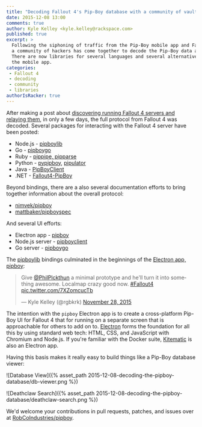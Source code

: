 ```yaml
---
title: "Decoding Fallout 4's Pip-Boy database with a community of vault dwellers"
date: 2015-12-08 13:00
comments: true
author: Kyle Kelley <kyle.kelley@rackspace.com>
published: true
excerpt: >
  Following the siphoning of traffic from the Pip-Boy mobile app and Fallout 4 game,
  a community of hackers has come together to decode the Pip-Boy data and database.
  There are now libraries for several languages and several alternative UIs to
  the mobile app.
categories:
 - Fallout 4
 - decoding
 - community
 - libraries
authorIsRacker: true
---
```


After making a post about [discovering running Fallout 4 servers and relaying them]({{site.baseurl}}/blog/fallout-4-service-discovery-and-relay/),
in only a few days, the full protocol from Fallout 4 was decoded. Several
packages for interacting with the Fallout 4 server have been posted:

* Node.js - [pipboylib](https://github.com/robcoindustries/pipboylib)
* Go - [pipboygo](https://github.com/nkatsaros/pipboygo)
* Ruby - [pippipe, pipparse](https://github.com/mattbaker/pipboy-explorations)
* Python - [pypipboy](https://github.com/matzman666/PyPipboy), [pipulator](https://github.com/Gavitron/pipulator)
* Java - [PipBoyClient](https://github.com/cpopp/PipBoyClient)
* .NET - [Fallout4-PipBoy](https://github.com/weberph/Fallout4-PipBoy)

Beyond bindings, there are a also several documentation efforts to bring
together information about the overall protocol:

* [nimvek/pipboy](https://github.com/NimVek/pipboy)
* [mattbaker/pipboyspec](https://github.com/mattbaker/pipboyspec)

And several UI efforts:

* Electron app - [pipboy](https://github.com/robcoindustries/pipboy)
* Node.js server - [pipboyclient](https://github.com/AlexanderDzhoganov/pipboyclient)
* Go server - [pipboygo](https://github.com/nkatsaros/pipboygo)

The [pipboylib](https://github.com/robcoindustries/pipboylib) bindings culminated
in the beginnings of the [Electron app, pipboy](https://github.com/robcoindustries/pipboy):

<blockquote class="twitter-tweet" lang="en"><p lang="en" dir="ltr">Give <a href="https://twitter.com/PhilPlckthun">@PhilPlckthun</a> a minimal prototype and he&#39;ll turn it into something awesome. Localmap crazy good now. <a href="https://twitter.com/hashtag/Fallout4?src=hash">#Fallout4</a> <a href="https://t.co/7XZomcucTb">pic.twitter.com/7XZomcucTb</a></p>&mdash; Kyle Kelley (@rgbkrk) <a href="https://twitter.com/rgbkrk/status/670646978024448000">November 28, 2015</a></blockquote>
<script async src="//platform.twitter.com/widgets.js" charset="utf-8"></script>

The intention with the `pipboy` Electron app is to create a cross-platform
Pip-Boy UI for Fallout 4 that for running on a separate screen that is approachable
for others to add on to. [Electron](http://electron.atom.io/) forms the foundation for all
this by using standard web tech: HTML, CSS, and JavaScript with Chromium and Node.js.
If you're familiar with the Docker suite, [Kitematic](https://kitematic.com/) is
also an Electron app.

Having this basis makes it really easy to build things like a Pip-Boy database viewer:

![Database View]({% asset_path 2015-12-08-decoding-the-pipboy-database/db-viewer.png %})

![Deathclaw Search]({% asset_path 2015-12-08-decoding-the-pipboy-database/deathclaw-search.png %})


We'd welcome your contributions in pull requests, patches, and issues over at
[RobCoIndustries/pipboy](https://github.com/RobCoIndustries/pipboy).
